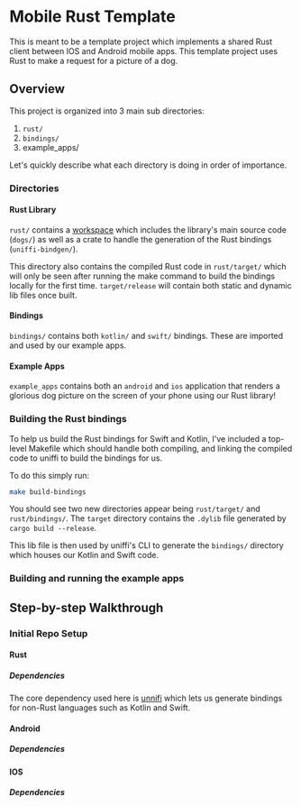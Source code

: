 # Mobile Rust Template

This is meant to be a template project which implements a shared Rust client between IOS and Android mobile apps. This template project uses Rust to make a request for a picture of a dog.

## Overview

This project is organized into 3 main sub directories:

1. `rust/`
2. `bindings/`
3. example_apps/

Let's quickly describe what each directory is doing in order of importance.

### Directories
#### Rust Library

`rust/`  contains a [workspace](https://doc.rust-lang.org/book/ch14-03-cargo-workspaces.html) which includes the library's main source code (`dogs/`) as well as a crate to handle the generation of the Rust bindings (`uniffi-bindgen/`).

This directory also contains the compiled Rust code in `rust/target/` which will only be seen after running the make command to build the bindings locally for the first time. `target/release` will contain both static and dynamic lib files once built.

#### Bindings

`bindings/` contains both `kotlin/` and `swift/` bindings. These are imported and used by our example apps.

#### Example Apps
`example_apps` contains both an `android` and `ios` application that renders a glorious dog picture on the screen of your phone using our Rust library!

### Building the Rust bindings

To help us build the Rust bindings for Swift and Kotlin, I've included a top-level Makefile which should handle both compiling, and linking the compiled code to uniffi to build the bindings for us.

To do this simply run:

```sh
make build-bindings
```

You should see two new directories appear being `rust/target/` and `rust/bindings/`. The `target` directory contains the `.dylib` file generated by `cargo build --release`.

This lib file is then used by uniffi's CLI to generate the `bindings/` directory which houses our Kotlin and Swift code.

### Building and running the example apps



## Step-by-step Walkthrough

### Initial Repo Setup

#### Rust

##### Dependencies

The core dependency used here is [unnifi](https://github.com/mozilla/uniffi-rs) which lets us generate bindings for non-Rust languages such as Kotlin and Swift.

#### Android

##### Dependencies

#### IOS

##### Dependencies
